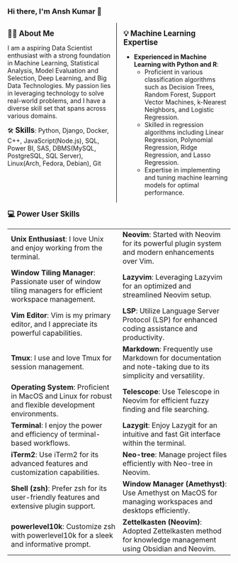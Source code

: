 ### Hi there, I'm Ansh Kumar 👋

<div style="display: flex; justify-content: space-between;">
  <div style="width: 48%;">

  **<strong style="font-size: 1.2em;">👨‍💻 About Me</strong>**

  I am a aspiring Data Scientist enthusiast with a strong foundation in Machine Learning, Statistical Analysis, Model Evaluation and Selection, Deep Learning, and Big Data Technologies. My passion lies in leveraging technology to solve real-world problems, and I have a diverse skill set that spans across various domains.

  🛠️ **<strong style="font-size: 1.2em;">Skills</strong>**: Python, Django, Docker, C++, JavaScript(Node.js), SQL, Power BI, SAS, DBMS(MySQL, PostgreSQL, SQL Server), Linux(Arch, Fedora, Debian), Git  

  </div>
  <div style="width: 2%; border-left: 1px solid #000;"></div>
  <div style="width: 48%;">

  **<strong style="font-size: 1.2em;">💡 Machine Learning Expertise</strong>**

  - **Experienced in Machine Learning with Python and R**:
    - Proficient in various classification algorithms such as Decision Trees, Random Forest, Support Vector Machines, k-Nearest Neighbors, and Logistic Regression.
    - Skilled in regression algorithms including Linear Regression, Polynomial Regression, Ridge Regression, and Lasso Regression.
    - Expertise in implementing and tuning machine learning models for optimal performance.

  </div>
</div>

**<strong style="font-size: 1.2em;">💻 Power User Skills</strong>**

<table>
  <tr>
    <td><strong>Unix Enthusiast</strong>: I love Unix and enjoy working from the terminal.</td>
    <td><strong>Neovim</strong>: Started with Neovim for its powerful plugin system and modern enhancements over Vim.</td>
  </tr>
  <tr>
    <td><strong>Window Tiling Manager</strong>: Passionate user of window tiling managers for efficient workspace management.</td>
    <td><strong>Lazyvim</strong>: Leveraging Lazyvim for an optimized and streamlined Neovim setup.</td>
  </tr>
  <tr>
    <td><strong>Vim Editor</strong>: Vim is my primary editor, and I appreciate its powerful capabilities.</td>
    <td><strong>LSP</strong>: Utilize Language Server Protocol (LSP) for enhanced coding assistance and productivity.</td>
  </tr>
  <tr>
    <td><strong>Tmux</strong>: I use and love Tmux for session management.</td>
    <td><strong>Markdown</strong>: Frequently use Markdown for documentation and note-taking due to its simplicity and versatility.</td>
  </tr>
  <tr>
    <td><strong>Operating System</strong>: Proficient in MacOS and Linux for robust and flexible development environments.</td>
    <td><strong>Telescope</strong>: Use Telescope in Neovim for efficient fuzzy finding and file searching.</td>
  </tr>
  <tr>
    <td><strong>Terminal</strong>: I enjoy the power and efficiency of terminal-based workflows.</td>
    <td><strong>Lazygit</strong>: Enjoy Lazygit for an intuitive and fast Git interface within the terminal.</td>
  </tr>
  <tr>
    <td><strong>iTerm2</strong>: Use iTerm2 for its advanced features and customization capabilities.</td>
    <td><strong>Neo-tree</strong>: Manage project files efficiently with Neo-tree in Neovim.</td>
  </tr>
  <tr>
    <td><strong>Shell (zsh)</strong>: Prefer zsh for its user-friendly features and extensive plugin support.</td>
    <td><strong>Window Manager (Amethyst)</strong>: Use Amethyst on MacOS for managing workspaces and desktops efficiently.</td>
  </tr>
  <tr>
    <td><strong>powerlevel10k</strong>: Customize zsh with powerlevel10k for a sleek and informative prompt.</td>
    <td><strong>Zettelkasten (Neovim)</strong>: Adopted Zettelkasten method for knowledge management using Obsidian and Neovim.</td>
  </tr>
</table>

